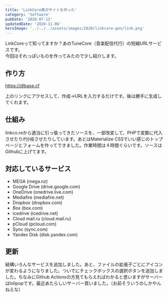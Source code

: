 ```yaml
---
title: 'LinkCore風のサイトを作った'
category: 'Software'
pubDate: '2020-07-12'
updatedDate: '2020-11-06'
heroImage: '../../../assets/images/2020/linkcore-gen/link.png'
---
```


LinkCoreって知ってますか？あのTuneCore（音楽配信代行）の短縮URLサービスです。  
今回はそれっぽいものを作ってみたので少し紹介します。

## 作り方

https://dlbase.cf

上のリンクにアクセスして、作成→URLを入力するだけです。後は勝手に生成してくれます。

## 仕組み

linkco.reから適当に引っ張ってきたソースを、一部改変して、PHPで変数に代入させたりif分岐させたりしています。あとはMaterialize CSSでいい感じのトップページとフォームを作ってできました。作業時間は４時間ぐらいです。ソースはGithubに上げてます。

## 対応しているサービス

- MEGA (mega.nz)
- Google Drive (drive.google.com)
- OneDrive (onedrive.live.com)
- Mediafire (mediafire.net)
- Dropbox (dropbox.com)
- Box (box.com)
- icedrive (icedrive.net)
- Cloud mail.ru (cloud.mail.ru)
- pCloud (pcloud.com)
- Sync (sync.com)
- Yandex Disk (disk.yandex.com)

## 更新

結構いろんなサービスを追加しました。あと、ファイルの拡張子ごとにアイコンが変わるようになりました。ついでにチェックボックスの選択ボタンを追加しました。ちなみにGithub Actionsの方見てもらえればわかると思いますがサーバーはlolipopです。最近あたらしいサーバー買いました。（お前そういうのしかやんねえな）
